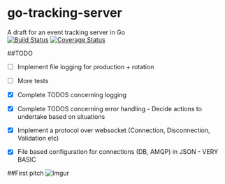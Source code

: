 # go-tracking-server
A draft for an event tracking server in Go  
  [![Build Status](https://travis-ci.org/OlivierBoucher/go-tracking-server.svg?branch=master)](https://travis-ci.org/OlivierBoucher/go-tracking-server)
[![Coverage Status](https://coveralls.io/repos/OlivierBoucher/go-tracking-server/badge.svg?branch=master&service=github)](https://coveralls.io/github/OlivierBoucher/go-tracking-server?branch=master)

##TODO
- [ ] Implement file logging for production + rotation
- [ ] More tests
- [x] Complete TODOS concerning logging
- [x] Complete TODOS concerning error handling - Decide actions to undertake based on situations
- [x] Implement a protocol over websocket (Connection, Disconnection, Validation etc)
- [x] File based configuration for connections (DB, AMQP) in JSON - VERY BASIC


##First pitch
![Imgur](http://i.imgur.com/rqwf7Yc.png)
